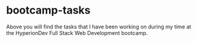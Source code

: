 ﻿# bootcamp-tasks

Above you will find the tasks that I have been working on during my time at the HyperionDev Full Stack Web Development bootcamp. 

